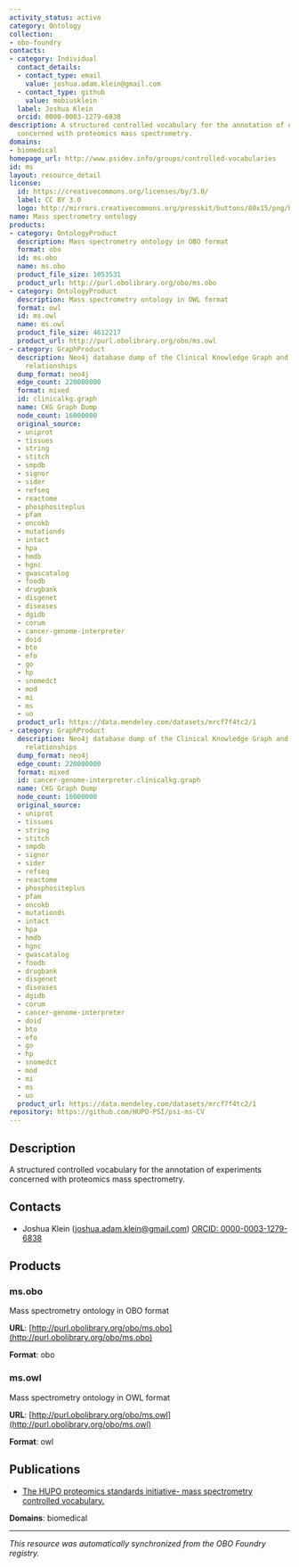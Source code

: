 ```yaml
---
activity_status: active
category: Ontology
collection:
- obo-foundry
contacts:
- category: Individual
  contact_details:
  - contact_type: email
    value: joshua.adam.klein@gmail.com
  - contact_type: github
    value: mobiusklein
  label: Joshua Klein
  orcid: 0000-0003-1279-6838
description: A structured controlled vocabulary for the annotation of experiments
  concerned with proteomics mass spectrometry.
domains:
- biomedical
homepage_url: http://www.psidev.info/groups/controlled-vocabularies
id: ms
layout: resource_detail
license:
  id: https://creativecommons.org/licenses/by/3.0/
  label: CC BY 3.0
  logo: http://mirrors.creativecommons.org/presskit/buttons/80x15/png/by.png
name: Mass spectrometry ontology
products:
- category: OntologyProduct
  description: Mass spectrometry ontology in OBO format
  format: obo
  id: ms.obo
  name: ms.obo
  product_file_size: 1053531
  product_url: http://purl.obolibrary.org/obo/ms.obo
- category: OntologyProduct
  description: Mass spectrometry ontology in OWL format
  format: owl
  id: ms.owl
  name: ms.owl
  product_file_size: 4612217
  product_url: http://purl.obolibrary.org/obo/ms.owl
- category: GraphProduct
  description: Neo4j database dump of the Clinical Knowledge Graph and additional
    relationships
  dump_format: neo4j
  edge_count: 220000000
  format: mixed
  id: clinicalkg.graph
  name: CKG Graph Dump
  node_count: 16000000
  original_source:
  - uniprot
  - tissues
  - string
  - stitch
  - smpdb
  - signor
  - sider
  - refseq
  - reactome
  - phosphositeplus
  - pfam
  - oncokb
  - mutationds
  - intact
  - hpa
  - hmdb
  - hgnc
  - gwascatalog
  - foodb
  - drugbank
  - disgenet
  - diseases
  - dgidb
  - corum
  - cancer-genome-interpreter
  - doid
  - bto
  - efo
  - go
  - hp
  - snomedct
  - mod
  - mi
  - ms
  - uo
  product_url: https://data.mendeley.com/datasets/mrcf7f4tc2/1
- category: GraphProduct
  description: Neo4j database dump of the Clinical Knowledge Graph and additional
    relationships
  dump_format: neo4j
  edge_count: 220000000
  format: mixed
  id: cancer-genome-interpreter.clinicalkg.graph
  name: CKG Graph Dump
  node_count: 16000000
  original_source:
  - uniprot
  - tissues
  - string
  - stitch
  - smpdb
  - signor
  - sider
  - refseq
  - reactome
  - phosphositeplus
  - pfam
  - oncokb
  - mutationds
  - intact
  - hpa
  - hmdb
  - hgnc
  - gwascatalog
  - foodb
  - drugbank
  - disgenet
  - diseases
  - dgidb
  - corum
  - cancer-genome-interpreter
  - doid
  - bto
  - efo
  - go
  - hp
  - snomedct
  - mod
  - mi
  - ms
  - uo
  product_url: https://data.mendeley.com/datasets/mrcf7f4tc2/1
repository: https://github.com/HUPO-PSI/psi-ms-CV
---
```

## Description

A structured controlled vocabulary for the annotation of experiments concerned with proteomics mass spectrometry.

## Contacts

- Joshua Klein (joshua.adam.klein@gmail.com) [ORCID: 0000-0003-1279-6838](https://orcid.org/0000-0003-1279-6838)

## Products

### ms.obo

Mass spectrometry ontology in OBO format

**URL**: [http://purl.obolibrary.org/obo/ms.obo](http://purl.obolibrary.org/obo/ms.obo)

**Format**: obo

### ms.owl

Mass spectrometry ontology in OWL format

**URL**: [http://purl.obolibrary.org/obo/ms.owl](http://purl.obolibrary.org/obo/ms.owl)

**Format**: owl

## Publications

- [The HUPO proteomics standards initiative- mass spectrometry controlled vocabulary.](https://www.ncbi.nlm.nih.gov/pubmed/23482073)

**Domains**: biomedical

---

*This resource was automatically synchronized from the OBO Foundry registry.*
